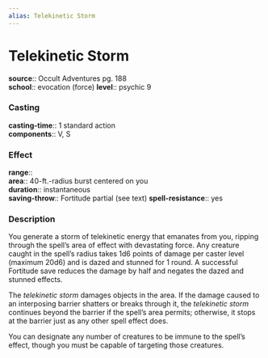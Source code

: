 ```yaml
---
alias: Telekinetic Storm
---
```


# Telekinetic Storm 

**source**:: Occult Adventures pg. 188  
**school**:: evocation (force)
**level**:: psychic 9

### Casting 

**casting-time**:: 1 standard action  
**components**:: V, S

### Effect 

**range**::  
**area**:: 40-ft.-radius burst centered on you  
**duration**:: instantaneous  
**saving-throw**:: Fortitude partial (see text)
**spell-resistance**:: yes

### Description 

You generate a storm of telekinetic energy that emanates from you, ripping through the spell’s area of effect with devastating force. Any creature caught in the spell’s radius takes 1d6 points of damage per caster level (maximum 20d6) and is dazed and stunned for 1 round. A successful Fortitude save reduces the damage by half and negates the dazed and stunned effects.  
  
The *telekinetic storm* damages objects in the area. If the damage caused to an interposing barrier shatters or breaks through it, the *telekinetic storm* continues beyond the barrier if the spell’s area permits; otherwise, it stops at the barrier just as any other spell effect does.  
  
You can designate any number of creatures to be immune to the spell’s effect, though you must be capable of targeting those creatures.
